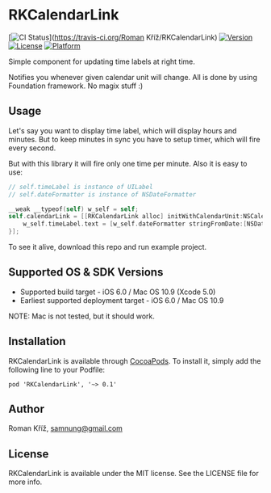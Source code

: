 # RKCalendarLink

[![CI Status](http://img.shields.io/travis/samnung/RKCalendarLink.svg?style=flat)](https://travis-ci.org/Roman Kříž/RKCalendarLink)
[![Version](https://img.shields.io/cocoapods/v/RKCalendarLink.svg?style=flat)](http://cocoadocs.org/docsets/RKCalendarLink)
[![License](https://img.shields.io/cocoapods/l/RKCalendarLink.svg?style=flat)](http://cocoadocs.org/docsets/RKCalendarLink)
[![Platform](https://img.shields.io/cocoapods/p/RKCalendarLink.svg?style=flat)](http://cocoadocs.org/docsets/RKCalendarLink)

Simple component for updating time labels at right time.

Notifies you whenever given calendar unit will change. All is done by using Foundation framework. No magix stuff :)


## Usage

Let's say you want to display time label, which will display hours and minutes. But to keep minutes in sync you have to setup timer, which will fire every second.

But with this library it will fire only one time per minute. Also it is easy to use:

```objective-c
// self.timeLabel is instance of UILabel
// self.dateFormatter is instance of NSDateFormatter

__weak __typeof(self) w_self = self;
self.calendarLink = [[RKCalendarLink alloc] initWithCalendarUnit:NSCalendarUnitMinute updateBlock:^{
    w_self.timeLabel.text = [w_self.dateFormatter stringFromDate:[NSDate date]];
}];
```

To see it alive, download this repo and run example project.


## Supported OS & SDK Versions

- Supported build target - iOS 6.0 / Mac OS 10.9 (Xcode 5.0)
- Earliest supported deployment target - iOS 6.0 / Mac OS 10.9

NOTE: Mac is not tested, but it should work.


## Installation

RKCalendarLink is available through [CocoaPods](http://cocoapods.org). To install
it, simply add the following line to your Podfile:

    pod 'RKCalendarLink', '~> 0.1'


## Author

Roman Kříž, samnung@gmail.com


## License

RKCalendarLink is available under the MIT license. See the LICENSE file for more info.

